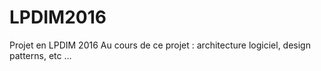 # LPDIM2016
Projet en LPDIM 2016
Au cours de ce projet : architecture logiciel, design patterns, etc ...